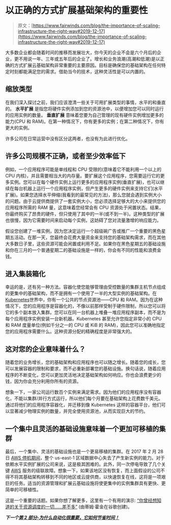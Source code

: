 # 以正确的方式扩展基础架构的重要性

> 原文：[https://www.fairwinds.com/blog/the-importance-of-scaling-infrastructure-the-right-way#2019-12-17](https://www.fairwinds.com/blog/the-importance-of-scaling-infrastructure-the-right-way#2019-12-17)

大多数企业都会随着时间的推移而发展壮大，你今天的企业不会是六个月后的企业，更不用说一年、三年或五年后的企业了。增长和业务浪潮(高潮和低潮)是以正确的方式扩展云基础架构非常重要的主要原因。目标是确保您的基础架构在任何特定时刻都能满足您的需求。借助当今的技术，这种灵活性是可以内置的。

## 缩放类型

在我们深入探讨之前，我们应该澄清一些关于可用扩展类型的事情，水平的和垂直的。  **水平扩展** 是指您将硬件实例添加到您的资源池中，以便增加您可以同时运行的应用实例的数量。  **垂直扩展** 意味着您要为自己管理的现有硬件实例增加更多的能力(CPU 和 RAM)。在第一种情况下，你有更多的实例；在第二种情况下，你有更大的实例。

许多公司在日常运营中没有区分这两者，也没有为此进行优化。

## 许多公司规模不正确，或者至少效率低下

例如，一个应用程序可能是单线程和 CPU 受限的(意味着它不能利用一个以上的 CPU 内核)，并且需要相当大的内存量。要扩展这个应用程序，您需要运行它的更多实例。您可以在每个硬件实例上运行更多的应用程序实例(垂直扩展)，也可以继续在每台机器上运行一个应用程序实例，但产生更多的硬件实例来支持它们(水平扩展)。如果您选择水平伸缩(我看到的最常见的方法)，那么您就会遇到实例大小的问题。由于云提供商提供了一套实例大小，您必须选择足够大的大小来提供您的应用程序所需的 RAM 量，这意味着您经常会有 CPU 资源处于闲置状态。结果，你最终购买了昂贵的硬件，但只使用了其中的一半(或不到一半)。这种类型的扩展也很慢，因为它需要时间来启动每个实例，这妨碍了您对流量激增的响应能力。

假设您创建了一堆实例，因为您决定运行一个超级碗广告或推广一个重要的黑色星期五活动。在那一天，您最终会花费大量资金来支持您的基础架构需求，而在其他大多数日子里，这些资源可能会闲置或利用不足。如果你在黑色星期五的基础设施和你在三月的一个普通星期二的基础设施是一样的，你会有不同的性能和浪费金钱。

## 进入集装箱化

幸运的是，还有另一种方法。容器化使您能够管理由受控数量的集群主机节点组成的更集中的基础架构，而不是拥有一个使用了一半的大型实例的基础架构。在[Kubernetes](https://kubernetes.io/)世界中，你有一个公共的节点资源池——CPU 和 RAM。因为在这种情况下，您的应用程序是容器化的，不像以前那样受制于硬件限制，所以您可以将它的多个副本放入集群。您可以在同一台机器上堆叠一堆应用程序副本，而不是为每个应用程序实例安装一台新机器。Kubernetes 甚至允许您指定非常小的 CPU 和 RAM 度量单位(例如千分之一的 CPU 或 KiB 的 RAM)，因此您可以准确地指定您的应用程序需要什么。这种资源分配的精确程度是非常强大的。

## 这对您的企业意味着什么？

随着您的业务增长，您的基础架构和应用程序也可以随之增长。随着您的成长，您可以发展容器的限制和要求，而不必重新部署您的基础设施。换句话说，随着应用程序的不断变化，您可以更加灵活地决定基础架构如何响应。你也会浪费更少的钱，因为你会充分利用你所有的资源。

想象一下，一家公司运行数百个实例来满足需求。因为他们的应用程序没有容器化，不能以集群/并行方式运行，所以他们每个月要在基础架构上花费数千美元。通过将他们的应用程序容器化，并迁移到像 Kubernetes 这样的容器平台，他们可以显著减少物理实例的数量，并完全使用资源池，从而实现巨大的节约。

## 一个集中且灵活的基础设施意味着一个更加可移植的集群

最后，一个集中、灵活的基础设施也是一个更易移植的集群。在 2017 年 2 月 28 日  [AWS 停机期间](https://aws.amazon.com/message/41926/)，整个 us-east-1 区域数据中心失去了产生新实例的能力。对于依赖水平实例扩展的公司来说，这是极其困难的。此外，同一次停电导致了几个关键  [AWS](https://aws.amazon.com/) 服务的级联故障。想象一下，如果该地区没有恢复，而上面假设的公司不得不将其基础架构转移到不同的地区或云提供商，以快速恢复在线，这将是一项艰巨的任务。适当的资源管理和扩展云基础设施将使更集中的实例集群具有更快、更简单的可移植性。

这是一个重要的话题。如果你想了解更多，这里有一个有用的演示:  [“你曾经想知道的关于资源调度的一切……差不多”](https://speakerdeck.com/thockin/everything-you-ever-wanted-to-know-about-resource-scheduling-dot-dot-dot-almost) (由蒂姆·霍金在谷歌创建)。

***下一个[第 2 部分-为什么自动化很重要，它如何节省时间！](http://blog.reactiveops.com/why-automated-infrastructure-is-key-and-how-it-saves-time)***